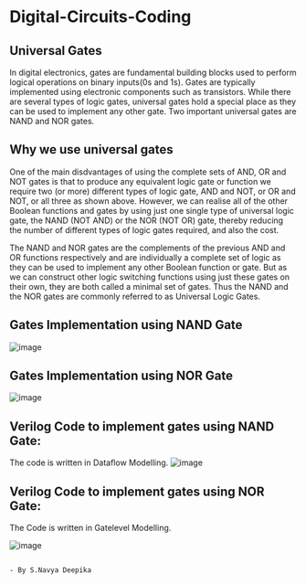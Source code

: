 # Digital-Circuits-Coding
## Universal Gates 
In digital electronics, gates are fundamental building blocks used to perform logical operations on binary inputs(0s and 1s). Gates are typically implemented using electronic components such as transistors. While there are several types of logic gates, universal gates hold a special place as they can be used to implement any other gate. Two important universal gates are NAND and NOR gates.
## Why we use universal gates
One of the main disdvantages of using the complete sets of AND, OR and NOT gates is that to produce any equivalent logic gate or function we require two (or more) different types of logic gate, AND and NOT, or OR and NOT, or all three as shown above. However, we can realise all of the other Boolean functions and gates by using just one single type of universal logic gate, the NAND (NOT AND) or the NOR (NOT OR) gate, thereby reducing the number of different types of logic gates required, and also the cost.

The NAND and NOR gates are the complements of the previous AND and OR functions respectively and are individually a complete set of logic as they can be used to implement any other Boolean function or gate. But as we can construct other logic switching functions using just these gates on their own, they are both called a minimal set of gates. Thus the NAND and the NOR gates are commonly referred to as Universal Logic Gates.

## Gates Implementation using NAND Gate
![image](https://github.com/NavyaDeepika01/Digital-CIrcuits-Coding/assets/114293031/b9bf8c68-7fff-40d1-b663-893dae503497)

## Gates Implementation using NOR Gate
![image](https://github.com/NavyaDeepika01/Digital-CIrcuits-Coding/assets/114293031/f691d554-9003-4430-a91a-a5b542b0810e)

## Verilog Code to implement gates using NAND Gate: 
The code is written in Dataflow Modelling.
![image](https://github.com/NavyaDeepika01/Digital-CIrcuits-Coding/assets/114293031/6500ef61-447e-4590-ba89-05b637dd1ad4)

## Verilog Code to implement gates using NOR Gate: 
The Code is written in Gatelevel Modelling.

![image](https://github.com/NavyaDeepika01/Digital-CIrcuits-Coding/assets/114293031/e87b718a-801d-4c5a-a045-cffbc22c6eb2)
 
                                                                                                                  - By S.Navya Deepika
